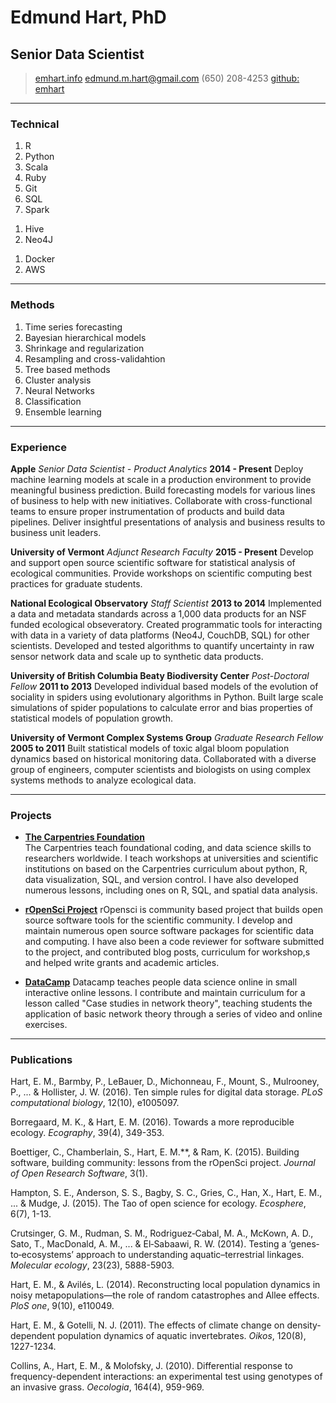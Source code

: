 # Edmund Hart, PhD
## Senior Data Scientist

> [emhart.info](http://emhart.info)
> [edmund.m.hart@gmail.com](mailto:edmund.m.hart@gmail.com)
> (650) 208-4253
> [github: emhart](https://github.com/emhart)
------

### Technical

1. R
2. Python
3. Scala
4. Ruby
5. Git
6. SQL 
7. Spark
<!-- 1. Spring / Wicket -->
1. Hive
2. Neo4J
<!-- 1. Weblogic / Websphere -->
<!-- 1. Tomcat / Jetty -->
<!-- 1. Oracle DB / MSSQL -->
1. Docker
2. AWS

------

### Methods

1. Time series forecasting
2. Bayesian hierarchical models
3. Shrinkage and regularization
4. Resampling and cross-validahtion
5. Tree based methods 
6. Cluster analysis
7. Neural Networks
8. Classification
9. Ensemble learning

------

### Experience

**Apple**   *Senior Data Scientist - Product Analytics*   **2014 - Present**
	Deploy machine learning models at scale in a production environment to provide meaningful business prediction.
	Build forecasting models for various lines of business to help with new initiatives.
	Collaborate with cross-functional teams to ensure proper instrumentation of products and build data pipelines.
	Deliver insightful presentations of analysis and business results to business unit leaders.

**University of Vermont** *Adjunct Research Faculty* **2015 - Present**
	Develop and support open source scientific software for statistical analysis of ecological communities.
	Provide workshops on scientific computing best practices for graduate students.

**National Ecological Observatory**   *Staff Scientist*   **2013 to 2014**
	Implemented a data and metadata standards across a 1,000 data products for an NSF funded ecological obseveratory.
	Created programmatic tools for interacting with data in a variety of data platforms (Neo4J, CouchDB, SQL) for other scientists.
	Developed and tested algorithms to quantify uncertainty in raw sensor network data and scale up to synthetic data products.

**University of British Columbia Beaty Biodiversity Center**   *Post-Doctoral Fellow*   **2011 to 2013**
	Developed individual based models of the evolution of sociality in spiders using evolutionary algorithms in Python.
	Built large scale simulations of spider populations to calculate error and bias properties of statistical models of population growth.

**University of Vermont Complex Systems Group**   *Graduate Research Fellow*   **2005 to 2011**
	Built statistical models of toxic algal bloom population dynamics based on historical monitoring data.
  	Collaborated with a diverse group of engineers, computer scientists and biologists on using complex systems methods to analyze ecological data.

------

### Projects

* **[The Carpentries Foundation](https://carpentries.org/)**	
	The Carpentries teach foundational coding, and data science skills to researchers worldwide. I teach workshops at universities and scientific institutions on based on the Carpentries curriculum about python, R, data visualization, SQL, and version control. I have also developed numerous lessons, including ones on R, SQL, and spatial data analysis.

* **[rOpenSci Project](https://ropensci.org/)**
	rOpensci is community based project that builds open source software tools for the scientific community. I develop and maintain numerous open source software packages for scientific data and computing. I have also been a code reviewer for software submitted to the project, and contributed blog posts, curriculum for workshop,s and helped write grants and academic articles.

* **[DataCamp](https://datacamp.com/)**
	Datacamp teaches people data science online in small interactive online lessons. I contribute and maintain curriculum for a lesson called "Case studies in network theory", teaching students the application of basic network theory through a series of video and online exercises.

------

### Publications

Hart, E. M., Barmby, P., LeBauer, D., Michonneau, F., Mount, S., Mulrooney, P., ... & Hollister, J. W. (2016). Ten simple rules for digital data 	storage. *PLoS computational biology*, 12(10), e1005097.

Borregaard, M. K., & Hart, E. M. (2016). Towards a more reproducible ecology. *Ecography*, 39(4), 349-353.

Boettiger, C., Chamberlain, S., Hart, E. M.**, & Ram, K. (2015). Building software, building community: lessons from the rOpenSci project. *Journal of Open Research Software*, 3(1).

Hampton, S. E., Anderson, S. S., Bagby, S. C., Gries, C., Han, X., Hart, E. M., ... & Mudge, J. (2015). The Tao of open science for ecology. *Ecosphere*, 6(7), 1-13.

Crutsinger, G. M., Rudman, S. M., Rodriguez‐Cabal, M. A., McKown, A. D., Sato, T., MacDonald, A. M., ... & El‐Sabaawi, R. W. (2014). Testing a ‘genes‐to‐ecosystems’ approach to understanding aquatic–terrestrial linkages. *Molecular ecology*, 23(23), 5888-5903.

Hart, E. M., & Avilés, L. (2014). Reconstructing local population dynamics in noisy metapopulations—the role of random catastrophes and Allee effects. *PloS one*, 9(10), e110049.

Hart, E. M., & Gotelli, N. J. (2011). The effects of climate change on density‐dependent population dynamics of aquatic invertebrates. *Oikos*, 120(8), 1227-1234.

Collins, A., Hart, E. M., & Molofsky, J. (2010). Differential response to frequency-dependent interactions: an experimental test using genotypes of an invasive grass. *Oecologia*, 164(4), 959-969.